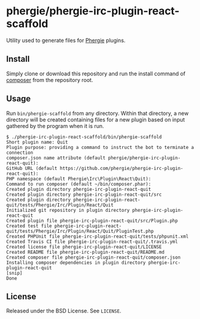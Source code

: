 # phergie/phergie-irc-plugin-react-scaffold

Utility used to generate files for [Phergie](http://github.com/phergie/phergie-irc-bot-react/) plugins.

## Install

Simply clone or download this repository and run the install command of [composer](http://getcomposer.org) from the repository root.

## Usage

Run `bin/phergie-scaffold` from any directory. Within that directory, a new
directory will be created containing files for a new plugin based on input
gathered by the program when it is run.

```
$ ./phergie-irc-plugin-react-scaffold/bin/phergie-scaffold 
Short plugin name: Quit
Plugin purpose: providing a command to instruct the bot to terminate a connection
composer.json name attribute (default phergie/phergie-irc-plugin-react-quit): 
GitHub URL (default https://github.com/phergie/phergie-irc-plugin-react-quit): 
PHP namespace (default Phergie\Irc\Plugin\React\Quit): 
Command to run composer (default ~/bin/composer.phar): 
Created plugin directory phergie-irc-plugin-react-quit
Created plugin directory phergie-irc-plugin-react-quit/src
Created plugin directory phergie-irc-plugin-react-quit/tests/Phergie/Irc/Plugin/React/Quit
Initialized git repository in plugin directory phergie-irc-plugin-react-quit
Created plugin file phergie-irc-plugin-react-quit/src/Plugin.php
Created test file phergie-irc-plugin-react-quit/tests/Phergie/Irc/Plugin/React/Quit/PluginTest.php
Created PHPUnit file phergie-irc-plugin-react-quit/tests/phpunit.xml
Created Travis CI file phergie-irc-plugin-react-quit/.travis.yml
Created license file phergie-irc-plugin-react-quit/LICENSE
Created README file phergie-irc-plugin-react-quit/README.md
Created composer file phergie-irc-plugin-react-quit/composer.json
Installing composer dependencies in plugin directory phergie-irc-plugin-react-quit
[snip]
Done
```

## License

Released under the BSD License. See `LICENSE`.
